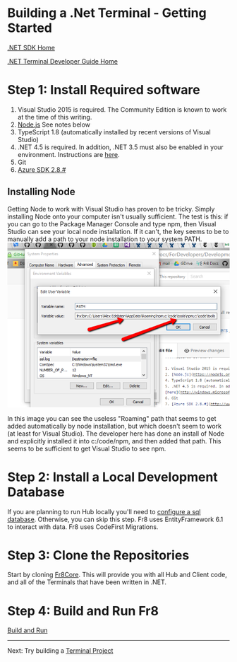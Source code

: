 # Building a .Net Terminal - Getting Started

[.NET SDK Home](/Docs/ForDevelopers/SDK/.NET/Home.md)

[.NET Terminal Developer Guide Home](../DevGuide_DotNet.md)

Step 1: Install Required software
================================

1. Visual Studio 2015 is required. The Community Edition is known to work at the time of this writing. 
2. [Node.js](https://nodejs.org/en/) See notes below
4. TypeScript 1.8 (automatically installed by recent versions of Visual Studio)
5. .NET 4.5 is required. In addition, .NET 3.5 must also be enabled in your environment. Instructions are [here](http://windows.microsoft.com/en-us/windows/turn-windows-features-on-off#1TC=windows-7).
6. Git
7. [Azure SDK 2.8.#](http://www.microsoft.com/en-us/download/details.aspx?id=48178)


Installing Node
---------------
Getting Node to work with Visual Studio has proven to be tricky. Simply installing Node onto your computer isn't usually sufficient. The test is this: if you can go to the Package Manager Console and type npm, then Visual Studio can see your local node installation. If it can't, the key seems to be to manually add a path to your node installation to your system PATH. 
![](nodewindows.png)

In this image you can see the useless "Roaming" path that seems to get added automatically by node installation, but which doesn't seem to work (at least for Visual Studio). The developer here has done an install of Node and explicitly installed it into c:/code/npm, and then added that path. This seems to be sufficient to get Visual Studio to see npm.




Step 2: Install a Local Development Database
============================================

If you are planning to run Hub locally you'll need to [configure a sql database](./LocalDB.md). Otherwise, you can skip this step.
Fr8 uses EntityFramework 6.1 to interact with data. Fr8 uses CodeFirst Migrations.


Step 3: Clone the Repositories
==============================
Start by cloning [Fr8Core](https://github.com/Fr8org/Fr8Core). This will provide you with all Hub and Client code, and all of the Terminals that have been written in .NET.

Step 4: Build and Run Fr8
========================
[Build and Run](/Docs/ForDevelopers/DevelopmentGuides/Terminals/dotNet/BuildRunFr8.md)



------------------
Next: Try building a [Terminal Project](./TerminalProjects.md)

